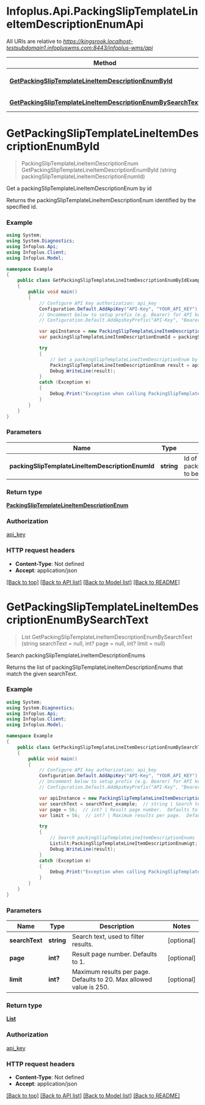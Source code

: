 # Infoplus.Api.PackingSlipTemplateLineItemDescriptionEnumApi

All URIs are relative to *https://kingsrook.localhost-testsubdomain1.infopluswms.com:8443/infoplus-wms/api*

Method | HTTP request | Description
------------- | ------------- | -------------
[**GetPackingSlipTemplateLineItemDescriptionEnumById**](PackingSlipTemplateLineItemDescriptionEnumApi.md#getpackingsliptemplatelineitemdescriptionenumbyid) | **GET** /beta/packingSlipTemplateLineItemDescriptionEnum/{packingSlipTemplateLineItemDescriptionEnumId} | Get a packingSlipTemplateLineItemDescriptionEnum by id
[**GetPackingSlipTemplateLineItemDescriptionEnumBySearchText**](PackingSlipTemplateLineItemDescriptionEnumApi.md#getpackingsliptemplatelineitemdescriptionenumbysearchtext) | **GET** /beta/packingSlipTemplateLineItemDescriptionEnum/search | Search packingSlipTemplateLineItemDescriptionEnums


<a name="getpackingsliptemplatelineitemdescriptionenumbyid"></a>
# **GetPackingSlipTemplateLineItemDescriptionEnumById**
> PackingSlipTemplateLineItemDescriptionEnum GetPackingSlipTemplateLineItemDescriptionEnumById (string packingSlipTemplateLineItemDescriptionEnumId)

Get a packingSlipTemplateLineItemDescriptionEnum by id

Returns the packingSlipTemplateLineItemDescriptionEnum identified by the specified id.

### Example
```csharp
using System;
using System.Diagnostics;
using Infoplus.Api;
using Infoplus.Client;
using Infoplus.Model;

namespace Example
{
    public class GetPackingSlipTemplateLineItemDescriptionEnumByIdExample
    {
        public void main()
        {
            // Configure API key authorization: api_key
            Configuration.Default.AddApiKey("API-Key", "YOUR_API_KEY");
            // Uncomment below to setup prefix (e.g. Bearer) for API key, if needed
            // Configuration.Default.AddApiKeyPrefix("API-Key", "Bearer");

            var apiInstance = new PackingSlipTemplateLineItemDescriptionEnumApi();
            var packingSlipTemplateLineItemDescriptionEnumId = packingSlipTemplateLineItemDescriptionEnumId_example;  // string | Id of packingSlipTemplateLineItemDescriptionEnum to be returned.

            try
            {
                // Get a packingSlipTemplateLineItemDescriptionEnum by id
                PackingSlipTemplateLineItemDescriptionEnum result = apiInstance.GetPackingSlipTemplateLineItemDescriptionEnumById(packingSlipTemplateLineItemDescriptionEnumId);
                Debug.WriteLine(result);
            }
            catch (Exception e)
            {
                Debug.Print("Exception when calling PackingSlipTemplateLineItemDescriptionEnumApi.GetPackingSlipTemplateLineItemDescriptionEnumById: " + e.Message );
            }
        }
    }
}
```

### Parameters

Name | Type | Description  | Notes
------------- | ------------- | ------------- | -------------
 **packingSlipTemplateLineItemDescriptionEnumId** | **string**| Id of packingSlipTemplateLineItemDescriptionEnum to be returned. | 

### Return type

[**PackingSlipTemplateLineItemDescriptionEnum**](PackingSlipTemplateLineItemDescriptionEnum.md)

### Authorization

[api_key](../README.md#api_key)

### HTTP request headers

 - **Content-Type**: Not defined
 - **Accept**: application/json

[[Back to top]](#) [[Back to API list]](../README.md#documentation-for-api-endpoints) [[Back to Model list]](../README.md#documentation-for-models) [[Back to README]](../README.md)

<a name="getpackingsliptemplatelineitemdescriptionenumbysearchtext"></a>
# **GetPackingSlipTemplateLineItemDescriptionEnumBySearchText**
> List<PackingSlipTemplateLineItemDescriptionEnum> GetPackingSlipTemplateLineItemDescriptionEnumBySearchText (string searchText = null, int? page = null, int? limit = null)

Search packingSlipTemplateLineItemDescriptionEnums

Returns the list of packingSlipTemplateLineItemDescriptionEnums that match the given searchText.

### Example
```csharp
using System;
using System.Diagnostics;
using Infoplus.Api;
using Infoplus.Client;
using Infoplus.Model;

namespace Example
{
    public class GetPackingSlipTemplateLineItemDescriptionEnumBySearchTextExample
    {
        public void main()
        {
            // Configure API key authorization: api_key
            Configuration.Default.AddApiKey("API-Key", "YOUR_API_KEY");
            // Uncomment below to setup prefix (e.g. Bearer) for API key, if needed
            // Configuration.Default.AddApiKeyPrefix("API-Key", "Bearer");

            var apiInstance = new PackingSlipTemplateLineItemDescriptionEnumApi();
            var searchText = searchText_example;  // string | Search text, used to filter results. (optional) 
            var page = 56;  // int? | Result page number.  Defaults to 1. (optional) 
            var limit = 56;  // int? | Maximum results per page.  Defaults to 20.  Max allowed value is 250. (optional) 

            try
            {
                // Search packingSlipTemplateLineItemDescriptionEnums
                List&lt;PackingSlipTemplateLineItemDescriptionEnum&gt; result = apiInstance.GetPackingSlipTemplateLineItemDescriptionEnumBySearchText(searchText, page, limit);
                Debug.WriteLine(result);
            }
            catch (Exception e)
            {
                Debug.Print("Exception when calling PackingSlipTemplateLineItemDescriptionEnumApi.GetPackingSlipTemplateLineItemDescriptionEnumBySearchText: " + e.Message );
            }
        }
    }
}
```

### Parameters

Name | Type | Description  | Notes
------------- | ------------- | ------------- | -------------
 **searchText** | **string**| Search text, used to filter results. | [optional] 
 **page** | **int?**| Result page number.  Defaults to 1. | [optional] 
 **limit** | **int?**| Maximum results per page.  Defaults to 20.  Max allowed value is 250. | [optional] 

### Return type

[**List<PackingSlipTemplateLineItemDescriptionEnum>**](PackingSlipTemplateLineItemDescriptionEnum.md)

### Authorization

[api_key](../README.md#api_key)

### HTTP request headers

 - **Content-Type**: Not defined
 - **Accept**: application/json

[[Back to top]](#) [[Back to API list]](../README.md#documentation-for-api-endpoints) [[Back to Model list]](../README.md#documentation-for-models) [[Back to README]](../README.md)

